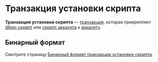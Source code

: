 # Транзакция установки скрипта

**Транзакция установки скрипта** — [транзакция](/blockchain/transaction.md), которая прикрепляет [dApp-скрипт](/ride/ride-script/dapp-script.md) или [скрипт аккаунта](/ride/ride-script/account-script.md) к [аккаунту](/blockchain/account.md).

## Бинарный формат

Смотрите страницу [Бинарный формат транзакции установки скрипта](/blockchain/binary-format/transaction-binary-format/set-script-transaction-binary-format.md).
